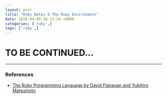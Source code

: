 ```yaml
---
layout: post
title: "Ruby Notes 9 The Ruby Environment"
date: 2016-04-09 18-11-54 +0800
categories: ['ruby',]
tags: ['ruby',]
---
```

# TO BE CONTINUED...

* * *

### References

* [The Ruby Programming Language by David Flanagan and Yukihiro Matsumoto](http://www.amazon.com/Ruby-Programming-Language-David-Flanagan/dp/0596516177/ref=sr_1_1?ie=UTF8&qid=1459784613&sr=8-1&keywords=The+Ruby+Programming+Language)

